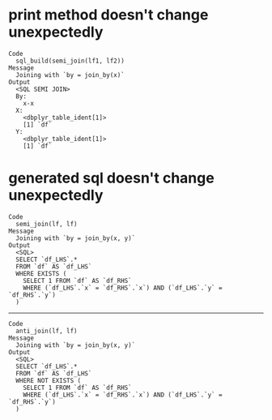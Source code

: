 # print method doesn't change unexpectedly

    Code
      sql_build(semi_join(lf1, lf2))
    Message
      Joining with `by = join_by(x)`
    Output
      <SQL SEMI JOIN>
      By:
        x-x
      X:
        <dbplyr_table_ident[1]>
        [1] `df`
      Y:
        <dbplyr_table_ident[1]>
        [1] `df`

# generated sql doesn't change unexpectedly

    Code
      semi_join(lf, lf)
    Message
      Joining with `by = join_by(x, y)`
    Output
      <SQL>
      SELECT `df_LHS`.*
      FROM `df` AS `df_LHS`
      WHERE EXISTS (
        SELECT 1 FROM `df` AS `df_RHS`
        WHERE (`df_LHS`.`x` = `df_RHS`.`x`) AND (`df_LHS`.`y` = `df_RHS`.`y`)
      )

---

    Code
      anti_join(lf, lf)
    Message
      Joining with `by = join_by(x, y)`
    Output
      <SQL>
      SELECT `df_LHS`.*
      FROM `df` AS `df_LHS`
      WHERE NOT EXISTS (
        SELECT 1 FROM `df` AS `df_RHS`
        WHERE (`df_LHS`.`x` = `df_RHS`.`x`) AND (`df_LHS`.`y` = `df_RHS`.`y`)
      )

